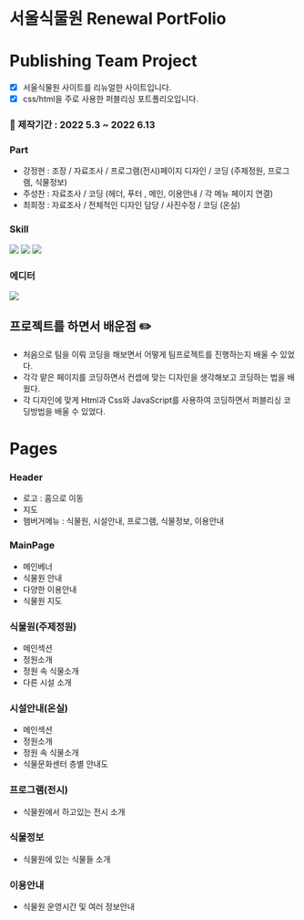 # 서울식물원 Renewal PortFolio

# Publishing Team Project
- [x] 서울식물원 사이트를 리뉴얼한 사이트입니다.
- [x] css/html을 주로 사용한 퍼블리싱 포트폴리오입니다.

### :calendar: 제작기간 : 2022 5.3 ~ 2022 6.13

### Part
- 강정현 : 조장 / 자료조사 / 프로그램(전시)페이지 디자인 / 코딩 (주제정원, 프로그램, 식물정보)
- 주성찬 : 자료조사 / 코딩 (헤더, 푸터 , 메인, 이용안내 / 각 메뉴 페이지 연결)
- 최희정 : 자료조사 / 전체적인 디자인 담당 / 사진수정 / 코딩 (온실)

### Skill
<img src="https://img.shields.io/badge/html5-E34F26?style=for-the-badge&logo=html5&logoColor=white"> <img src="https://img.shields.io/badge/css-1572B6?style=for-the-badge&logo=css3&logoColor=white"> <img src="https://img.shields.io/badge/javascript-F7DF1E?style=for-the-badge&logo=javascript&logoColor=black">

### 에디터
<img src="https://img.shields.io/badge/visualstudio-007ACC?style=for-the-badge&logo=visualstudio&logoColor=white">

## 프로젝트를 하면서 배운점 :pencil2:
- 처음으로 팀을 이뤄 코딩을 해보면서 어떻게 팀프로젝트를 진행하는지 배울 수 있었다.
- 각각 맡은 페이지를 코딩하면서 컨셉에 맞는 디자인을 생각해보고 코딩하는 법을 배웠다.
- 각 디자인에 맞게 Html과 Css와 JavaScript를 사용하여 코딩하면서 퍼블리싱 코딩방법을 배울 수 있었다.

# Pages

### Header
- 로고 : 홈으로 이동
- 지도
- 햄버거메뉴 : 식물원, 시설안내, 프로그램, 식물정보, 이용안내

### MainPage
- 메인베너
- 식물원 안내
- 다양한 이용안내
- 식물원 지도

### 식물원(주제정원)
- 메인섹션
- 정원소개
- 정원 속 식물소개
- 다른 시설 소개

### 시설안내(온실)
- 메인섹션
- 정원소개
- 정원 속 식물소개
- 식물문화센터 층별 안내도

### 프로그램(전시)
- 식물원에서 하고있는 전시 소개

### 식물정보
- 식물원에 있는 식물들 소개

### 이용안내
- 식물원 운영시간 및 여러 정보안내
